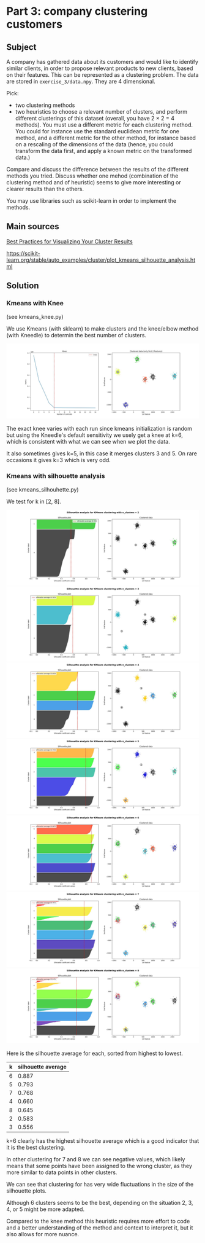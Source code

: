 # Part 3: company clustering customers

## Subject

A company has gathered data about its customers and would like to identify similar clients, in order to propose relevant products to new clients, based on their features. This can be represented as a clustering problem. The data are stored in ```exercise_3/data.npy```. They are 4 dimensional.

Pick:
- two clustering methods
- two heuristics to choose a relevant number of clusters, and perform different clusterings of this dataset (overall, you have 2 × 2 = 4 methods). You must use a different metric for each clustering method. You could for instance use the standard euclidean metric for one method, and a different metric for the other method, for instance based on a rescaling of the dimensions of the data (hence, you could transform the data first, and apply a known metric on the transformed data.)

Compare and discuss the difference between the results of the different methods you tried. Discuss whether one mehod (combination of the clustering method and of heuristic) seems to give more interesting or clearer results than the others.

You may use libraries such as scikit-learn in order to implement the methods.

## Main sources

[Best Practices for Visualizing Your Cluster Results](https://towardsdatascience.com/best-practices-for-visualizing-your-cluster-results-20a3baac7426)

https://scikit-learn.org/stable/auto_examples/cluster/plot_kmeans_silhouette_analysis.html

## Solution

### Kmeans with Knee

(see kmeans_knee.py)

We use Kmeans (with sklearn) to make clusters and the knee/elbow method (with Kneedle) to determin the best number of clusters.

![Kmeans with knee](images/kmeans_knee.jpg?raw=true)

The exact knee varies with each run since kmeans initialization is random but using the Kneedle's default sensitivity we usely get a knee at k=6, which is consistent with what we can see when we plot the data.

It also sometimes gives k=5, in this case it merges clusters 3 and 5. On rare occasions it gives k=3 which is very odd.

### Kmeans with silhouette analysis

(see kmeans_silhouhette.py)

We test for k in \[2, 8\].

![Kmeans with silhouette (k=2)](images/kmeans_silhouette(k=2).jpg?raw=true)
![Kmeans with silhouette (k=3)](images/kmeans_silhouette(k=3).jpg?raw=true)
![Kmeans with silhouette (k=4)](images/kmeans_silhouette(k=4).jpg?raw=true)
![Kmeans with silhouette (k=5)](images/kmeans_silhouette(k=5).jpg?raw=true)
![Kmeans with silhouette (k=6)](images/kmeans_silhouette(k=6).jpg?raw=true)
![Kmeans with silhouette (k=7)](images/kmeans_silhouette(k=7).jpg?raw=true)
![Kmeans with silhouette (k=8)](images/kmeans_silhouette(k=8).jpg?raw=true)

Here is the silhouette average for each, sorted from highest to lowest.

k | silhouette average
--- | ---
6 | 0.887
5 | 0.793
7 | 0.768
4 | 0.660
8 | 0.645
2 | 0.583
3 | 0.556

k=6 clearly has the highest silhouette average which is a good indicator that it is the best clustering.

In other clustering for 7 and 8 we can see negative values, which likely means that some points have been assigned to the wrong cluster, as they more similar to data points in other clusters.

We can see that clustering for has very wide fluctuations in the size of the silhouette plots.

Although 6 clusters seems to be the best, depending on the situation 2, 3, 4, or 5 might be more adapted.

Compared to the knee method this heuristic requires more effort to code and a better understanding of the method and context to interpret it, but it also allows for more nuance.
